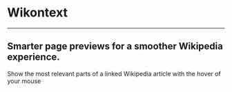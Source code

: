 # Wikontext
------
## Smarter page previews for a smoother Wikipedia experience.

Show the most relevant parts of a linked Wikipedia article with the hover of your mouse
